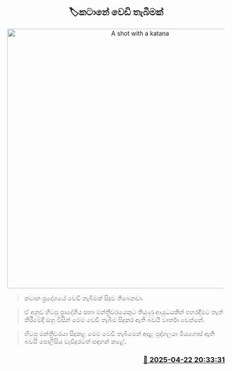 <p align='center'><b><h2 align='center' title='A shot with a katana'>🏷කටානේ වෙඩි තැබීමක්</h2></b></p>
<p align='center'><img src='https://helakuru.sgp1.cdn.digitaloceanspaces.com/esana/images/lib/crime-death.jpg' width='600' alt='A shot with a katana'></p>

> කටාන ප්‍රදේශයේ වෙඩි තැබීමක් සිදුව තිබෙනවා.

> ඒ අනුව හිටපු ප්‍රාදේශීය සභා මන්ත්‍රීවරයෙකුට තියුණු ආයුධයකින් පහරදීමට තැත් කිරීමේදී ඔහු විසින් මෙම වෙඩි තැබීම සිදුකර ඇති බවයි වාර්තා වෙන්නේ.

> හිටපු මන්ත්‍රීවරයා සිදුකළ මෙම වෙඩි තැබීමෙන් අදාළ පුද්ගලයා මියගොස් ඇති බවයි පොලීසිය වැඩිදුරටත් සඳහන් කළේ.



<h3 align='right'><a href='https://www.helakuru.lk/esana/p/109436/'>📅 2025-04-22 20:33:31</a></h3>
